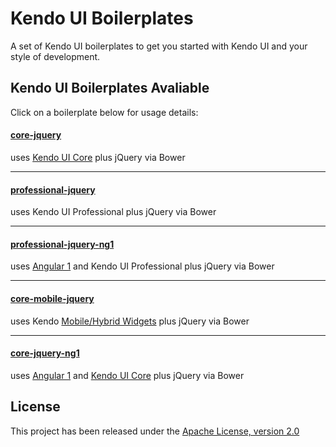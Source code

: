 # Kendo UI Boilerplates

A set of Kendo UI boilerplates to get you started with Kendo UI and your style of development.

## Kendo UI Boilerplates Avaliable

Click on a boilerplate below for usage details:

#### [core-jquery](core-jquery/)
uses [Kendo UI Core](https://github.com/telerik/kendo-ui-core) plus jQuery via Bower

---

#### [professional-jquery](professional-jquery/)
uses Kendo UI Professional plus jQuery via Bower

---

#### [professional-jquery-ng1](professional-jquery-ng1/)
uses [Angular 1](http://www.telerik.com/kendo-ui/angularjs-and-kendo-ui-framework-integration) and Kendo UI Professional plus jQuery via Bower

---

#### [core-mobile-jquery](core-mobile-jquery/)
uses Kendo [Mobile/Hybrid Widgets](http://demos.telerik.com/kendo-ui/m/index) plus jQuery via Bower

---

#### [core-jquery-ng1](core-jquery-ng1/)
uses [Angular 1](http://www.telerik.com/kendo-ui/angularjs-and-kendo-ui-framework-integration) and [Kendo UI Core](https://github.com/telerik/kendo-ui-core) plus jQuery via Bower

## License

This project has been released under the [Apache License, version 2.0](http://www.apache.org/licenses/LICENSE-2.0.html)
